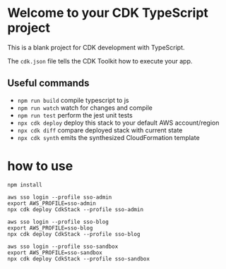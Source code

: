# Welcome to your CDK TypeScript project

This is a blank project for CDK development with TypeScript.

The `cdk.json` file tells the CDK Toolkit how to execute your app.

## Useful commands

* `npm run build`   compile typescript to js
* `npm run watch`   watch for changes and compile
* `npm run test`    perform the jest unit tests
* `npx cdk deploy`  deploy this stack to your default AWS account/region
* `npx cdk diff`    compare deployed stack with current state
* `npx cdk synth`   emits the synthesized CloudFormation template

# how to use
```shell
npm install

aws sso login --profile sso-admin
export AWS_PROFILE=sso-admin
npx cdk deploy CdkStack --profile sso-admin

aws sso login --profile sso-blog
export AWS_PROFILE=sso-blog
npx cdk deploy CdkStack --profile sso-blog

aws sso login --profile sso-sandbox
export AWS_PROFILE=sso-sandbox
npx cdk deploy CdkStack --profile sso-sandbox
```
